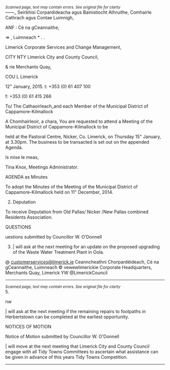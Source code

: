*<small>Scanned page, text may contain errors. See original file for clarity</small>*  
_—_—_ Seirbhisi Corpardideacha agus Bainistiocht Athruithe,
Comhairle Cathrach agus Contae Luimnigh,

ANF : Cé na gCeannaithe,

=> , Luimneach *
. .

Limerick Corporate Services and Change Management,

CITY NTY Limerick City and County Council,

& rie Merchants Quay,

COU L Limerick

12” January, 2015. t: +353 (0) 61 407 100

f: +353 (0) 61 415 266

To/ The Cathaoirleach_and each Member of the Municipal
District of Cappamore-Kilmallock

A Chomhairleoir, a chara,
You are requested to attend a Meeting of the Municipal District of Cappamore-Kilmallock to be

held at the Pastoral Centre, Nicker, Co. Limerick, on Thursday 15" January, at 3.30pm. The
business to be transacted is set out on the appended Agenda.

Is mise le meas,

Tina Knox,
Meetings Administrator.

AGENDA
as Minutes

To adopt the Minutes of the Meeting of the Municipal District of Cappamore-Kilmallock
held on 11" December, 2014.

2. Deputation

To receive Deputation from Old Pallas/ Nicker /New Pallas combined Residents
Association.

QUESTIONS

uestions submitted by Councillor W. O’Donnell

3. | will ask at the next meeting for an update on the proposed upgrading of the Waste
Water Treatment Plant in Oola.

@ customerservices@limerick.ie
Ceanncheathni Chorpardéideach, Cé na gCeannaithe, Luimneach © vewewlimerickie
Corporate Headquarters, Merchants Quay, Limerick YW @LimerickCouncil

---
*<small>Scanned page, text may contain errors. See original file for clarity</small>*  
5.

nw

| will ask at the next meeting if the remaining repairs to footpaths in Herbertstown can be
completed at the earliest opportunity.

NOTICES OF MOTION

Notice of Motion submitted by Councillor W. O'Donnell

| will move at the next meeting that Limerick City and County Council engage with all Tidy
Towns Committees to ascertain what assistance can be given in advance of this years
Tidy Towns Competition.

---
